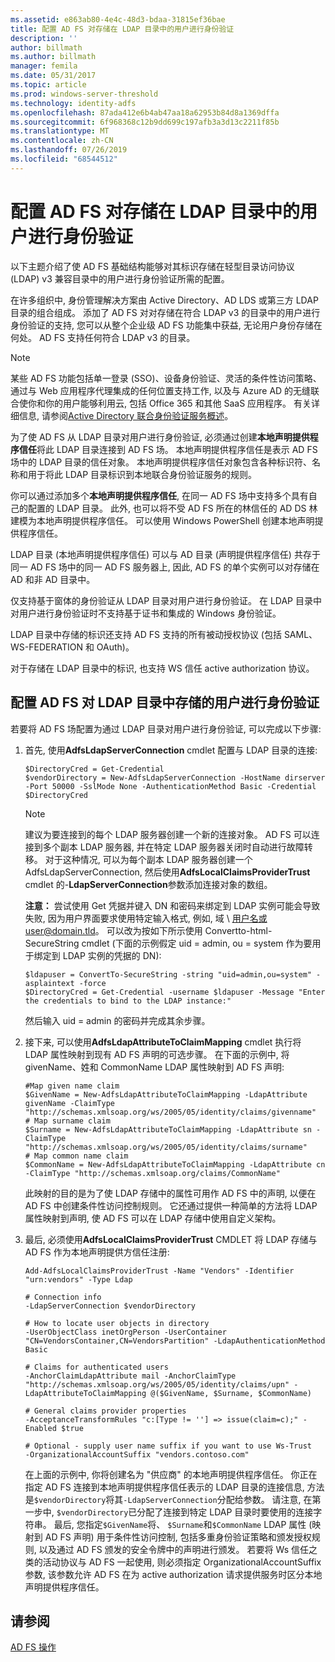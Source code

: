 ```yaml
---
ms.assetid: e863ab80-4e4c-48d3-bdaa-31815ef36bae
title: 配置 AD FS 对存储在 LDAP 目录中的用户进行身份验证
description: ''
author: billmath
ms.author: billmath
manager: femila
ms.date: 05/31/2017
ms.topic: article
ms.prod: windows-server-threshold
ms.technology: identity-adfs
ms.openlocfilehash: 87ada412e6b4ab47aa18a62953b84d8a1369dffa
ms.sourcegitcommit: 6f968368c12b9dd699c197afb3a3d13c2211f85b
ms.translationtype: MT
ms.contentlocale: zh-CN
ms.lasthandoff: 07/26/2019
ms.locfileid: "68544512"
---
```

# <a name="configure-ad-fs-to-authenticate-users-stored-in-ldap-directories"></a>配置 AD FS 对存储在 LDAP 目录中的用户进行身份验证

以下主题介绍了使 AD FS 基础结构能够对其标识存储在轻型目录访问协议 (LDAP) v3 兼容目录中的用户进行身份验证所需的配置。

在许多组织中, 身份管理解决方案由 Active Directory、AD LDS 或第三方 LDAP 目录的组合组成。 添加了 AD FS 对对存储在符合 LDAP v3 的目录中的用户进行身份验证的支持, 您可以从整个企业级 AD FS 功能集中获益, 无论用户身份存储在何处。 AD FS 支持任何符合 LDAP v3 的目录。

> [!NOTE]
> 某些 AD FS 功能包括单一登录 (SSO)、设备身份验证、灵活的条件性访问策略、通过与 Web 应用程序代理集成的任何位置支持工作, 以及与 Azure AD 的无缝联合使你和你的用户能够利用云, 包括 Office 365 和其他 SaaS 应用程序。  有关详细信息, 请参阅[Active Directory 联合身份验证服务概述](../../ad-fs/AD-FS-2016-Overview.md)。

为了使 AD FS 从 LDAP 目录对用户进行身份验证, 必须通过创建**本地声明提供程序信任**将此 LDAP 目录连接到 AD FS 场。  本地声明提供程序信任是表示 AD FS 场中的 LDAP 目录的信任对象。 本地声明提供程序信任对象包含各种标识符、名称和用于将此 LDAP 目录标识到本地联合身份验证服务的规则。

你可以通过添加多个**本地声明提供程序信任**, 在同一 AD FS 场中支持多个具有自己的配置的 LDAP 目录。 此外, 也可以将不受 AD FS 所在的林信任的 AD DS 林建模为本地声明提供程序信任。 可以使用 Windows PowerShell 创建本地声明提供程序信任。

LDAP 目录 (本地声明提供程序信任) 可以与 AD 目录 (声明提供程序信任) 共存于同一 AD FS 场中的同一 AD FS 服务器上, 因此, AD FS 的单个实例可以对存储在 AD 和非 AD 目录中。

仅支持基于窗体的身份验证从 LDAP 目录对用户进行身份验证。 在 LDAP 目录中对用户进行身份验证时不支持基于证书和集成的 Windows 身份验证。

LDAP 目录中存储的标识还支持 AD FS 支持的所有被动授权协议 (包括 SAML、WS-FEDERATION 和 OAuth)。

对于存储在 LDAP 目录中的标识, 也支持 WS 信任 active authorization 协议。

## <a name="configure-ad-fs-to-authenticate-users-stored-in-an-ldap-directory"></a>配置 AD FS 对 LDAP 目录中存储的用户进行身份验证
若要将 AD FS 场配置为通过 LDAP 目录对用户进行身份验证, 可以完成以下步骤:

1. 首先, 使用**AdfsLdapServerConnection** cmdlet 配置与 LDAP 目录的连接:

   ```
   $DirectoryCred = Get-Credential
   $vendorDirectory = New-AdfsLdapServerConnection -HostName dirserver -Port 50000 -SslMode None -AuthenticationMethod Basic -Credential $DirectoryCred
   ```

   > [!NOTE]
   > 建议为要连接到的每个 LDAP 服务器创建一个新的连接对象。 AD FS 可以连接到多个副本 LDAP 服务器, 并在特定 LDAP 服务器关闭时自动进行故障转移。 对于这种情况, 可以为每个副本 LDAP 服务器创建一个 AdfsLdapServerConnection, 然后使用**AdfsLocalClaimsProviderTrust** cmdlet 的-**LdapServerConnection**参数添加连接对象的数组。

   **注意：** 尝试使用 Get 凭据并键入 DN 和密码来绑定到 LDAP 实例可能会导致失败, 因为用户界面要求使用特定输入格式, 例如, 域 \ 用户名或user@domain.tld。 可以改为按如下所示使用 Convertto-html-SecureString cmdlet (下面的示例假定 uid = admin, ou = system 作为要用于绑定到 LDAP 实例的凭据的 DN):

   ```
   $ldapuser = ConvertTo-SecureString -string "uid=admin,ou=system" -asplaintext -force
   $DirectoryCred = Get-Credential -username $ldapuser -Message "Enter the credentials to bind to the LDAP instance:"
   ```

   然后输入 uid = admin 的密码并完成其余步骤。

2. 接下来, 可以使用**AdfsLdapAttributeToClaimMapping** cmdlet 执行将 LDAP 属性映射到现有 AD FS 声明的可选步骤。 在下面的示例中, 将 givenName、姓和 CommonName LDAP 属性映射到 AD FS 声明:

   ```
   #Map given name claim
   $GivenName = New-AdfsLdapAttributeToClaimMapping -LdapAttribute givenName -ClaimType "http://schemas.xmlsoap.org/ws/2005/05/identity/claims/givenname"
   # Map surname claim
   $Surname = New-AdfsLdapAttributeToClaimMapping -LdapAttribute sn -ClaimType "http://schemas.xmlsoap.org/ws/2005/05/identity/claims/surname"
   # Map common name claim
   $CommonName = New-AdfsLdapAttributeToClaimMapping -LdapAttribute cn -ClaimType "http://schemas.xmlsoap.org/claims/CommonName"
   ```

   此映射的目的是为了使 LDAP 存储中的属性可用作 AD FS 中的声明, 以便在 AD FS 中创建条件性访问控制规则。 它还通过提供一种简单的方法将 LDAP 属性映射到声明, 使 AD FS 可以在 LDAP 存储中使用自定义架构。

3. 最后, 必须使用**AdfsLocalClaimsProviderTrust** CMDLET 将 LDAP 存储与 AD FS 作为本地声明提供方信任注册:

   ```
   Add-AdfsLocalClaimsProviderTrust -Name "Vendors" -Identifier "urn:vendors" -Type Ldap

   # Connection info
   -LdapServerConnection $vendorDirectory 

   # How to locate user objects in directory
   -UserObjectClass inetOrgPerson -UserContainer "CN=VendorsContainer,CN=VendorsPartition" -LdapAuthenticationMethod Basic 

   # Claims for authenticated users
   -AnchorClaimLdapAttribute mail -AnchorClaimType "http://schemas.xmlsoap.org/ws/2005/05/identity/claims/upn" -LdapAttributeToClaimMapping @($GivenName, $Surname, $CommonName) 

   # General claims provider properties
   -AcceptanceTransformRules "c:[Type != ''] => issue(claim=c);" -Enabled $true 

   # Optional - supply user name suffix if you want to use Ws-Trust
   -OrganizationalAccountSuffix "vendors.contoso.com"
   ```

   在上面的示例中, 你将创建名为 "供应商" 的本地声明提供程序信任。 你正在指定 AD FS 连接到本地声明提供程序信任表示的 LDAP 目录的连接信息, 方法是`$vendorDirectory`将其`-LdapServerConnection`分配给参数。 请注意, 在第一步中, `$vendorDirectory`已分配了连接到特定 LDAP 目录时要使用的连接字符串。 最后, 您指定`$GivenName`将、 `$Surname`和`$CommonName` LDAP 属性 (映射到 AD FS 声明) 用于条件性访问控制, 包括多重身份验证策略和颁发授权规则, 以及通过 AD FS 颁发的安全令牌中的声明进行颁发。 若要将 Ws 信任之类的活动协议与 AD FS 一起使用, 则必须指定 OrganizationalAccountSuffix 参数, 该参数允许 AD FS 在为 active authorization 请求提供服务时区分本地声明提供程序信任。

## <a name="see-also"></a>请参阅
[AD FS 操作](../../ad-fs/AD-FS-2016-Operations.md)


